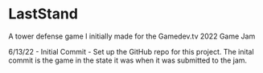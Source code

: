 # LastStand
 A tower defense game I initially made for the Gamedev.tv 2022 Game Jam


6/13/22 - Initial Commit - Set up the GitHub repo for this project. The inital commit is the game in the state it was when it was submitted to the jam.
